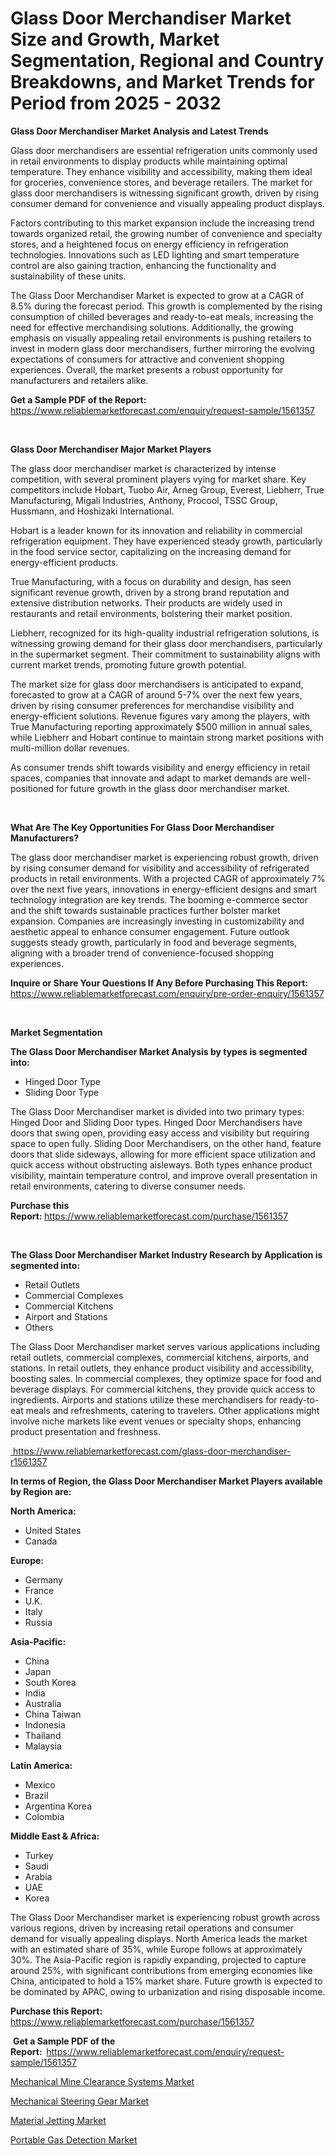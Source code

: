 <p><h1>Glass Door Merchandiser Market Size and Growth, Market Segmentation, Regional and Country Breakdowns, and Market Trends for Period from 2025 -  2032</h1></p><p><strong>Glass Door Merchandiser Market Analysis and Latest Trends</strong></p>
<p><p>Glass door merchandisers are essential refrigeration units commonly used in retail environments to display products while maintaining optimal temperature. They enhance visibility and accessibility, making them ideal for groceries, convenience stores, and beverage retailers. The market for glass door merchandisers is witnessing significant growth, driven by rising consumer demand for convenience and visually appealing product displays.</p><p>Factors contributing to this market expansion include the increasing trend towards organized retail, the growing number of convenience and specialty stores, and a heightened focus on energy efficiency in refrigeration technologies. Innovations such as LED lighting and smart temperature control are also gaining traction, enhancing the functionality and sustainability of these units.</p><p>The Glass Door Merchandiser Market is expected to grow at a CAGR of 8.5% during the forecast period. This growth is complemented by the rising consumption of chilled beverages and ready-to-eat meals, increasing the need for effective merchandising solutions. Additionally, the growing emphasis on visually appealing retail environments is pushing retailers to invest in modern glass door merchandisers, further mirroring the evolving expectations of consumers for attractive and convenient shopping experiences. Overall, the market presents a robust opportunity for manufacturers and retailers alike.</p></p>
<p><strong>Get a Sample PDF of the Report:&nbsp;</strong> <a href="https://www.reliablemarketforecast.com/enquiry/request-sample/1561357?utm_campaign=950&utm_medium=2&utm_source=Github&utm_content=ia&utm_term=16022025&utm_id=glass-door-merchandiser">https://www.reliablemarketforecast.com/enquiry/request-sample/1561357</a></p>
<p>&nbsp;</p>
<p><strong>Glass Door Merchandiser Major Market Players</strong></p>
<p><p>The glass door merchandiser market is characterized by intense competition, with several prominent players vying for market share. Key competitors include Hobart, Tuobo Air, Arneg Group, Everest, Liebherr, True Manufacturing, Migali Industries, Anthony, Procool, TSSC Group, Hussmann, and Hoshizaki International.</p><p>Hobart is a leader known for its innovation and reliability in commercial refrigeration equipment. They have experienced steady growth, particularly in the food service sector, capitalizing on the increasing demand for energy-efficient products.</p><p>True Manufacturing, with a focus on durability and design, has seen significant revenue growth, driven by a strong brand reputation and extensive distribution networks. Their products are widely used in restaurants and retail environments, bolstering their market position.</p><p>Liebherr, recognized for its high-quality industrial refrigeration solutions, is witnessing growing demand for their glass door merchandisers, particularly in the supermarket segment. Their commitment to sustainability aligns with current market trends, promoting future growth potential.</p><p>The market size for glass door merchandisers is anticipated to expand, forecasted to grow at a CAGR of around 5-7% over the next few years, driven by rising consumer preferences for merchandise visibility and energy-efficient solutions. Revenue figures vary among the players, with True Manufacturing reporting approximately $500 million in annual sales, while Liebherr and Hobart continue to maintain strong market positions with multi-million dollar revenues.</p><p>As consumer trends shift towards visibility and energy efficiency in retail spaces, companies that innovate and adapt to market demands are well-positioned for future growth in the glass door merchandiser market.</p></p>
<p>&nbsp;</p>
<p><strong>What Are The Key Opportunities For Glass Door Merchandiser Manufacturers?</strong></p>
<p><p>The glass door merchandiser market is experiencing robust growth, driven by rising consumer demand for visibility and accessibility of refrigerated products in retail environments. With a projected CAGR of approximately 7% over the next five years, innovations in energy-efficient designs and smart technology integration are key trends. The booming e-commerce sector and the shift towards sustainable practices further bolster market expansion. Companies are increasingly investing in customizability and aesthetic appeal to enhance consumer engagement. Future outlook suggests steady growth, particularly in food and beverage segments, aligning with a broader trend of convenience-focused shopping experiences.</p></p>
<p><strong>Inquire or Share Your Questions If Any Before Purchasing This Report:</strong> <a href="https://www.reliablemarketforecast.com/enquiry/pre-order-enquiry/1561357?utm_campaign=950&utm_medium=2&utm_source=Github&utm_content=ia&utm_term=16022025&utm_id=glass-door-merchandiser">https://www.reliablemarketforecast.com/enquiry/pre-order-enquiry/1561357</a></p>
<p>&nbsp;</p>
<p><strong>Market Segmentation</strong></p>
<p><strong>The Glass Door Merchandiser Market Analysis by types is segmented into:</strong></p>
<p><ul><li>Hinged Door Type</li><li>Sliding Door Type</li></ul></p>
<p><p>The Glass Door Merchandiser market is divided into two primary types: Hinged Door and Sliding Door types. Hinged Door Merchandisers have doors that swing open, providing easy access and visibility but requiring space to open fully. Sliding Door Merchandisers, on the other hand, feature doors that slide sideways, allowing for more efficient space utilization and quick access without obstructing aisleways. Both types enhance product visibility, maintain temperature control, and improve overall presentation in retail environments, catering to diverse consumer needs.</p></p>
<p><strong>Purchase this Report:&nbsp;</strong><a href="https://www.reliablemarketforecast.com/purchase/1561357?utm_campaign=950&utm_medium=2&utm_source=Github&utm_content=ia&utm_term=16022025&utm_id=glass-door-merchandiser">https://www.reliablemarketforecast.com/purchase/1561357</a></p>
<p>&nbsp;</p>
<p><strong>The Glass Door Merchandiser Market Industry Research by Application is segmented into:</strong></p>
<p><ul><li>Retail Outlets</li><li>Commercial Complexes</li><li>Commercial Kitchens</li><li>Airport and Stations</li><li>Others</li></ul></p>
<p><p>The Glass Door Merchandiser market serves various applications including retail outlets, commercial complexes, commercial kitchens, airports, and stations. In retail outlets, they enhance product visibility and accessibility, boosting sales. In commercial complexes, they optimize space for food and beverage displays. For commercial kitchens, they provide quick access to ingredients. Airports and stations utilize these merchandisers for ready-to-eat meals and refreshments, catering to travelers. Other applications might involve niche markets like event venues or specialty shops, enhancing product presentation and freshness.</p></p>
<p><a href="https://www.reliablemarketforecast.com/glass-door-merchandiser-r1561357?utm_campaign=950&utm_medium=2&utm_source=Github&utm_content=ia&utm_term=16022025&utm_id=glass-door-merchandiser">&nbsp;https://www.reliablemarketforecast.com/glass-door-merchandiser-r1561357</a></p>
<p><strong>In terms of Region, the Glass Door Merchandiser Market Players available by Region are:</strong></p>
<p>
    <p> <strong> North America: </strong>
        <ul>
            <li>United States</li>
            <li>Canada</li>
        </ul>
        </p> 
    <p> <strong> Europe: </strong>
        <ul>
            <li>Germany</li>
            <li>France</li>
            <li>U.K.</li>
            <li>Italy</li>
            <li>Russia</li>
        </ul>
        </p> 
    <p> <strong> Asia-Pacific: </strong>
        <ul>
            <li>China</li>
            <li>Japan</li>
            <li>South Korea</li>
            <li>India</li>
            <li>Australia</li>
            <li>China Taiwan</li>
            <li>Indonesia</li>
            <li>Thailand</li>
            <li>Malaysia</li>
        </ul>
        </p> 
    <p> <strong> Latin America: </strong>
        <ul>
            <li>Mexico</li>
            <li>Brazil</li>
            <li>Argentina Korea</li>
            <li>Colombia</li>
        </ul>
        </p> 
    <p> <strong> Middle East & Africa: </strong>
        <ul>
            <li>Turkey</li>
            <li>Saudi</li>
            <li>Arabia</li>
            <li>UAE</li>
            <li>Korea</li>
        </ul>
    </p>
    </p>
<p><p>The Glass Door Merchandiser market is experiencing robust growth across various regions, driven by increasing retail operations and consumer demand for visually appealing displays. North America leads the market with an estimated share of 35%, while Europe follows at approximately 30%. The Asia-Pacific region is rapidly expanding, projected to capture around 25%, with significant contributions from emerging economies like China, anticipated to hold a 15% market share. Future growth is expected to be dominated by APAC, owing to urbanization and rising disposable income.</p></p>
<p><strong>Purchase this Report: </strong><a href="https://www.reliablemarketforecast.com/purchase/1561357?utm_campaign=950&utm_medium=2&utm_source=Github&utm_content=ia&utm_term=16022025&utm_id=glass-door-merchandiser">https://www.reliablemarketforecast.com/purchase/1561357</a></p>
<p>&nbsp;<strong>Get a Sample PDF of the Report:&nbsp;&nbsp;</strong><a href="https://www.reliablemarketforecast.com/enquiry/request-sample/1561357?utm_campaign=950&utm_medium=2&utm_source=Github&utm_content=ia&utm_term=16022025&utm_id=glass-door-merchandiser">https://www.reliablemarketforecast.com/enquiry/request-sample/1561357</a></p>
<p><strong></strong></p>
<p><p><a href="https://github.com/palenjeppecd/Market-Research-Report-List-1/blob/main/mechanical-mine-clearance-systems-market.md?utm_campaign=950&utm_medium=2&utm_source=Github&utm_content=ia&utm_term=16022025&utm_id=glass-door-merchandiser">Mechanical Mine Clearance Systems Market</a></p><p><a href="https://github.com/kovasovitzzg/Market-Research-Report-List-1/blob/main/mechanical-steering-gear-market.md?utm_campaign=950&utm_medium=2&utm_source=Github&utm_content=ia&utm_term=16022025&utm_id=glass-door-merchandiser">Mechanical Steering Gear Market</a></p><p><a href="https://github.com/zsibaqalia/Market-Research-Report-List-1/blob/main/material-jetting-market.md?utm_campaign=950&utm_medium=2&utm_source=Github&utm_content=ia&utm_term=16022025&utm_id=glass-door-merchandiser">Material Jetting Market</a></p><p><a href="https://github.com/castoriffic/Market-Research-Report-List-5/blob/main/portable-gas-detection-market.md?utm_campaign=950&utm_medium=2&utm_source=Github&utm_content=ia&utm_term=16022025&utm_id=glass-door-merchandiser">Portable Gas Detection Market</a></p></p>